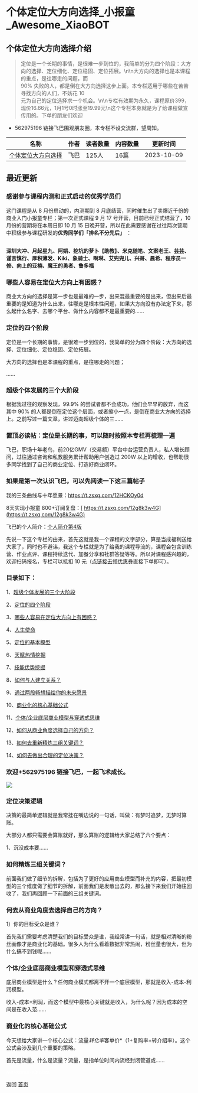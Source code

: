 # 个体定位大方向选择_小报童_Awesome_XiaoBOT

## 个体定位大方向选择介绍
> 定位是一个长期的事情，是很难一步到位的，我简单的分为四个阶段：大方向的选择、定位细化、定位稳固、定位拓展。\n\n大方向的选择也是本课程的重点，是往哪走的问题，而  
90% 失败的人，都是倒在大方向选择这步上面。本专栏适用于哪些在苦苦寻找方向的人们，不妨花 10  
元为自己的定位选择求一个机会。\n\n专栏有效期为永久，课程原价399，现价16.66元，1月1号0时涨至19.99元\n这个专栏本身就是为了给课程做宣传用的。下单的朋友们欢迎  
+ 562975196 链接飞巴围观朋友圈，本专栏不设交流群，望周知。  
  


|名称|作者|读者数量|内容数量|更新时间|
|---|---|---|---|---|
|[个体定位大方向选择](https://xiaobot.net/p/dwdfx?refer=0b133df9-27dc-423b-8101-639049001c13)|飞巴|125人|16篇|2023-10-09|

## 最近更新
### 感谢参与课程内测和正式启动的优秀学员们

这门课程是从 8 月份启动的，内测期到 8 月底结营，同时催生出了卖爆近千份的商业入门小报童专栏；第一次正式课程 9 月 17
号开营，目前已经正式结营了，10 月份的营期将在本周日即 10 月 15
日晚开营，所以在此需要感谢在过往两次营期中积极参与课程研发的**优秀同学们「排名不分先后」** ：

##
**深圳大冲、月起星九、阿娟、挖坑的萝卜【助教】、米克随笔、文案老王、芸芸、谨言慎行、厚积薄发、Kiki、象骑士、啊琳、艾兜兜儿、兴哥、晨希、程序员一修、向上的亚楠、魔王的勇者、鲁多福**

### 哪些人容易在定位大方向上有困惑？

商业大方向的选择是第一步也是最难的一步，出来混最重要的是出来，但出来后最重要的是知道为什么出来，往哪走是根本性问题，如果大方向没有办法定下来，那么起什么名字、去哪个平台、做什么内容都不是最重要的......

### 定位的四个阶段

定位是一个长期的事情，是很难一步到位的，我简单的分为四个阶段：大方向的选择、定位细化、定位稳固、定位拓展。

大方向的选择也是本课程的重点，是往哪走的问题；

......

### 超级个体发展的三个大阶段

根据我过往的观察发现，99.9% 的尝试者都不会成功，他们会早早的放弃，而这其中 90%
的人都是倒在定位这个层面，或者缩小一点，是倒在商业大方向的选择上。之前写过一篇文章，讲过迈向超级个体的三......

### 置顶必读帖：定位是长期的事，可以随时按照本专栏再梳理一遍

飞巴，职场十年老鸟，前20亿GMV（交易额）平台中台运营负责人，私人增长顾问，过往通过咨询和私教服务累计帮助用户创造过 200W
以上的增收，也帮助很多同学找到了自己的商业定位、打造好商业闭环。

### 如果是第一次认识飞巴，可以先阅读一下这三篇帖子

我的三条曲线与十年愿景：<https://t.zsxq.com/12HCKOy0d>

8天实现小报童 800+订阅复盘：[ https://t.zsxq.com/12g8k3w4G](https://t.zsxq.com/12g8k3w4G)

飞巴的个人简介：[个人简介第4版](https://mp.weixin.qq.com/s?__biz=MzUyMTA3MDUxMg==&mid=2247488876&idx=1&sn=0ec73ecd32867475403d5db09646797c&chksm=f9e1e7b3ce966ea5a99c23c07a1c82504645284df3f0de8e8f6fc65fed457f58e22575062323#rd)

先说一下这个专栏的由来，首先这就是我一个课程的文字部分，算是当成福利送给大家了，同时也不避讳，我这个专栏就是为了给我的课程导流的，课程会包含训练营、作业点评、课程持续迭代、加餐分享和社群答疑等等。所以对课程感兴趣的，欢迎扫码报名，专栏可以抵扣
10
元（[点链接去领优惠券](https://xiaobot.net/post/7d9ed931-c3be-4102-afbd-f235bd15a2b7)直接下单即可）。

### 目录如下：

1、[超级个体发展的三个大阶段](https://xiaobot.net/post/e3770db5-9de3-4e2a-9382-92ff85d124cc)

2、[定位的四个阶段](https://xiaobot.net/post/ed2deadd-54f5-4816-a8ec-bdeffc417087)

3、[哪些人容易在定位大方向上有困惑？](https://xiaobot.net/post/acd8204d-5e6a-40d2-8f4b-c3ac5cabd2dd)

4、[人生使命](https://xiaobot.net/post/e2416d48-af35-4981-a093-c5550badace0)

5、[定位的基本模型](https://xiaobot.net/post/e528c96d-c299-4817-9430-2020908276c1)

6、[天赋热情挖掘](https://xiaobot.net/post/2536a9de-2691-459f-b3be-2db360f5d760)

7、[技能优势挖掘](https://xiaobot.net/post/dd3cd264-beb0-4632-b2e9-98f04a0f7bd1)

8、[如何与人建立关系？](https://xiaobot.net/post/8f1943f0-cb8b-4f95-b997-53c3025db42f)

9、[通过两段畅想描绘你的未来愿景](https://xiaobot.net/post/67a17988-92ab-4eaf-9a24-f73788ee4c2e)

10、[商业化的核心基础公式](https://xiaobot.net/post/17e8a513-4e48-465f-be65-7d942d153c8f)

11、[个体/企业底层商业模型与穿透式思维](https://xiaobot.net/post/e95b2532-77c7-43fe-8204-b1cf43ea5f21)

12、[如何从商业角度选择自己的方向？](https://xiaobot.net/post/4906a19a-feb9-4f74-a273-01b8f789fb40)

13、[如何去重新精炼三组关键词？](https://xiaobot.net/post/77ad742d-1868-4f47-95ec-9e2418be13b1)

14、[如何去做出合理的定位决策？](https://xiaobot.net/post/db328967-55ff-4745-a9f9-94bba33aa036)

### 欢迎+562975196 链接飞巴，一起飞术成长。

![](https://static.xiaobot.net/file/2023-10-10/17489/fe6d2c7a16184b2dacf3a0030801eafa.png)

### 定位决策逻辑

决策的最简单逻辑就是我常挂在嘴边说的一句话，叫做：有梦时追梦，无梦时算账。

大部分人都只需要会算账就好，那么算账的逻辑给大家总结了六个要点：

1、沉没成本要......

### 如何精炼三组关键词？

前面我们做了细节的拆解，包括为了更好的应用商业模型而补充的内容，把最初模型的三个维度做了细节的拆解，前面我们是发散出去的，那么接下来我们开始往回收了，我们再回顾一下前面的三组关键词。

### 何去从商业角度去选择自己的方向？

1）你的目标受众是谁？

首先我们需要考虑清楚我们的目标受众是谁，我经常讲一句话，就是相对清晰的粉丝画像才是商业化的基础。很多人为什么看着数据非常热闹，粉丝量也很大，但为什么搞不到钱呢......

### 个体/企业底层商业模型和穿透式思维

底层商业模型是什么？任何商业模式都离不开一个底层模型，那就是收入-成本-利润模型。

收入-成本=利润，而这个模型中最核心关键就是收入，为什么呢？因为成本的空间是在收入范......

### 商业化的核心基础公式

今天想给大家讲一个核心公式：流量*转化率*客单价*（1+复购率+转介绍率）。这个公式会涉及到几个重要的策略。

首先是流量，什么是流量？流量，是指单位时间内流经封闭管道或......


<a href="https://github.com/Reno9527/awesome-xiaobot" style="color: white; text-decoration: none;">awesome-xiaobot</a>

返回 [首页](../README.md)
